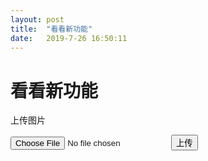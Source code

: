 ```yaml
---
layout: post
title:  "看看新功能"
date:   2019-7-26 16:50:11
---
```

看看新功能
=======
上传图片

<input type="file" id="file"/>

<input type="button" value="上传" onclick="uploadFile()"/>

<span id="progress"></span>

<script>
  function uploadFile(){
    let filename = `${Date.now()}.jpg`;
    tcb.uploadFile({
      cloudPath: filename,// 上传至云端的路径
      filePath: document.getElementById('file').files[0],// 网站页面临时文件路径
      onUploadProgress:function (progressEvent) {
          var percentCompleted = Math.round( (progressEvent.loaded * 100) / progressEvent.total );
          render(percentCompleted);
      }
    })
    .then(()=>show(filename))
    .catch(console.error);
  }
  function render(res){
    document.getElementById('progress').innerHTML = res;
    console.log(res)
  }
  function show(filename){
    render(`<img src="https://6d6f-moxigan-1259722256.tcb.qcloud.la/${filename}" />`);
  }
</script>
